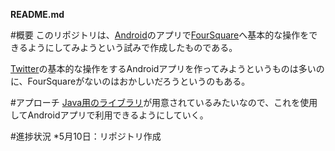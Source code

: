 __README.md__

#概要
このリポジトリは、[Android](http://developer.android.com/index.html)のアプリで[FourSquare](http://foursquare.com)へ基本的な操作をできるようにしてみようという試みで作成したものである。

[Twitter](http://twitter.com)の基本的な操作をするAndroidアプリを作ってみようというものは多いのに、FourSquareがないのはおかしいだろうというのもある。

#アプローチ
[Java用のライブラリ](http://code.google.com/p/foursquare-api-java/)が用意されているみたいなので、これを使用してAndroidアプリで利用できるようにしていく。

#進捗状況
*5月10日：リポジトリ作成
